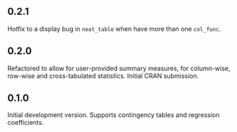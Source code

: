 ## 0.2.1

Hotfix to a display bug in `neat_table` when have more than one `col_func`.

## 0.2.0

Refactored to allow for user-provided summary measures, for column-wise, row-wise and cross-tabulated
statistics. Initial CRAN submission.

## 0.1.0

Initial development version. Supports contingency tables and regression coefficients.
